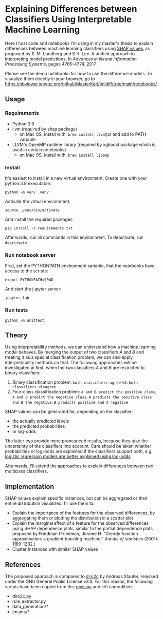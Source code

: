 # Explaining Differences between Classifiers Using Interpretable Machine Learning

Here I host code and notebooks I'm using in my master's thesis to explain differences between machine learning classifiers using [SHAP values](https://shap.readthedocs.io/en/latest/), as proposed by S. M. Lundberg and S.-I. Lee. A unified approach to interpreting model predictions. In _Advances in Neural Information Processing Systems_, pages 4765–4774, 2017.

Please see the demo notebooks for how to use the difference models. To visualize them directly in your browser, go to https://nbviewer.jupyter.org/github/MasterKarl/imldiff/tree/main/notebooks/.

## Usage

### Requirements
- Python 3.9
- llvm (required by shap package)
  - on Mac OS, install with: `brew install llvm@12` and add to PATH variable
- LLVM's OpenMP runtime library (required by xgboost package which is used in certain notebooks)
  - on Mac OS, install with: `brew install libomp`

### Install
It's easiest to install in a new virtual environment. Create one with your python 3.9 executable:

```
python -m venv .venv
```

Activate the virtual environment:
```
source .venv/bin/activate
```

And install the required packages:
```
pip install -r requirements.txt
```

Afterwards, run all commands in this environment. To deactivate, run `deactivate`.

### Run notebook server

First, set the PYTHONPATH environment variable, that the notebooks have access to the scripts:
```
export PYTHONPATH=$PWD
```

And start the jupyter server:
```
jupyter lab
```

### Run tests

```
python -m unittest
```

## Theory

Using interpretability methods, we can understand how a machine learning model behaves. By merging the output of two classifiers _A_ and _B_ and treating it as a special classification problem, we can also apply interpretability methods on that. The following approaches will be investigated at first, when the two classifiers _A_ and _B_ are restricted to binary classifiers:

1. Binary classification problem: `both classifiers agree` vs. `both classifiers disagree`
2. Four-class classification problem: `A and B predict the positive class`, `A and B predict the negative class`, `A predicts the positive class and B the negative`, `B predicts positive and A negative`

SHAP-values can be generated for, depending on the classifier:
- the actually predicted labels
- the predicted probabilities
- or log-odds

The latter two provide more pronounced results, because they take the uncertainty of the classifiers into account. Care should be taken whether probabilities or log-odds are explained if the classifiers support both, e.g. [logistic regression models are better explained using log-odds](https://shap.readthedocs.io/en/latest/example_notebooks/overviews/An%20introduction%20to%20explainable%20AI%20with%20Shapley%20values.html).

Afterwards, I'll extend the approaches to explain differences between two multiclass classifiers.

## Implementation

SHAP values explain specific instances, but can be aggregated or their entire distribution visualized. I'll use them to:

- Explain the importance of the features for the observed differences, by aggregating them or plotting the distribution in a scatter plot
- Explain the marginal effect of a feature for the observed differences using SHAP dependence plots, similar to the partial dependence plots proposed by Friedman (Friedman, Jerome H. "Greedy function approximation: a gradient boosting machine." _Annals of statistics_ (2001): 1189-1232.)
- Cluster instances with similar SHAP values


## References

The proposed approach is compared to [diro2c](https://gitlab.com/andsta/diro2c) by Andreas Staufer, released under the GNU General Public License v3.0. For this reason, the following scripts have been copied from this [revision](https://gitlab.com/andsta/diro2c/-/commit/176095eba8740cac81cfbb9a545300018c8af82c) and left unmodified:

- diro2c.py
- rule_extractor.py
- data_generation/*
- enums/*